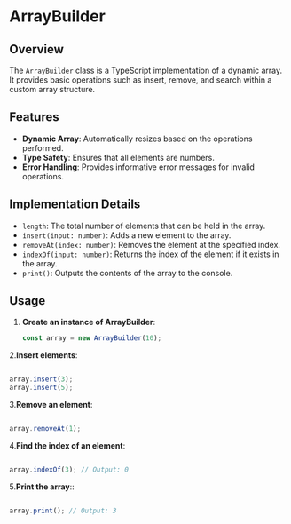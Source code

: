 # ArrayBuilder

## Overview
The `ArrayBuilder` class is a TypeScript implementation of a dynamic array. It provides basic operations such as insert, remove, and search within a custom array structure.

## Features
- **Dynamic Array**: Automatically resizes based on the operations performed.
- **Type Safety**: Ensures that all elements are numbers.
- **Error Handling**: Provides informative error messages for invalid operations.

## Implementation Details
- `length`: The total number of elements that can be held in the array.
- `insert(input: number)`: Adds a new element to the array.
- `removeAt(index: number)`: Removes the element at the specified index.
- `indexOf(input: number)`: Returns the index of the element if it exists in the array.
- `print()`: Outputs the contents of the array to the console.

## Usage
1. **Create an instance of ArrayBuilder**:
   ```typescript
   const array = new ArrayBuilder(10);

2.**Insert elements**:
```TypeScript

array.insert(3);
array.insert(5);
```
3.**Remove an element**:
```TypeScript

array.removeAt(1);
```
4.**Find the index of an element**:
```TypeScript

array.indexOf(3); // Output: 0
```
5.**Print the array**::
```TypeScript

array.print(); // Output: 3
```
